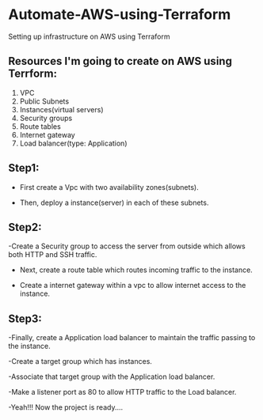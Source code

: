 # Automate-AWS-using-Terraform
Setting up infrastructure on AWS using Terraform

## Resources I'm going to create on AWS using Terrform:

1. VPC
2. Public Subnets
3. Instances(virtual servers)
4. Security groups
5. Route tables
6. Internet gateway
7. Load balancer(type: Application)

## Step1:

- First create a Vpc with two availability zones(subnets).

- Then, deploy a instance(server) in each of these subnets.

## Step2:

-Create a Security group to access the server from outside which allows both HTTP and SSH traffic.

- Next, create a route table which routes incoming traffic to the instance.
  
- Create a internet gateway within a vpc to allow internet access to the instance.

## Step3:

-Finally, create a Application load balancer to maintain the traffic passing to the instance.

-Create a target group which has instances.

-Associate that target group with the Application load balancer.

-Make a listener port as 80 to allow HTTP traffic to the Load balancer.

-Yeah!!! Now the project is ready....
